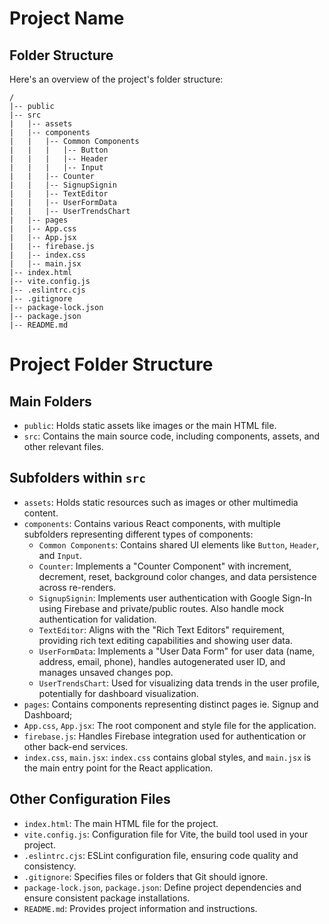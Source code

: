 # Project Name

## Folder Structure

Here's an overview of the project's folder structure:

```plaintext
/
|-- public
|-- src
|   |-- assets
|   |-- components
|   |   |-- Common Components
|   |   |   |-- Button
|   |   |   |-- Header
|   |   |   |-- Input
|   |   |-- Counter
|   |   |-- SignupSignin
|   |   |-- TextEditor
|   |   |-- UserFormData
|   |   |-- UserTrendsChart
|   |-- pages
|   |-- App.css
|   |-- App.jsx
|   |-- firebase.js
|   |-- index.css
|   |-- main.jsx
|-- index.html
|-- vite.config.js
|-- .eslintrc.cjs
|-- .gitignore
|-- package-lock.json
|-- package.json
|-- README.md
```

# Project Folder Structure

## Main Folders
- `public`: Holds static assets like images or the main HTML file.
- `src`: Contains the main source code, including components, assets, and other relevant files.

## Subfolders within `src`
- `assets`: Holds static resources such as images or other multimedia content.
- `components`: Contains various React components, with multiple subfolders representing different types of components:
  - `Common Components`: Contains shared UI elements like `Button`, `Header`, and `Input`.
  - `Counter`: Implements a "Counter Component" with increment, decrement, reset, background color changes, and data persistence across re-renders.
  - `SignupSignin`: Implements user authentication with Google Sign-In using Firebase and private/public routes. Also handle mock authentication for validation.
  - `TextEditor`: Aligns with the "Rich Text Editors" requirement, providing rich text editing capabilities and showing user data.
  - `UserFormData`: Implements a "User Data Form" for user data (name, address, email, phone), handles autogenerated user ID, and manages unsaved changes pop.
  - `UserTrendsChart`: Used for visualizing data trends in the user profile, potentially for dashboard visualization.
- `pages`: Contains components representing distinct pages ie. Signup and Dashboard;
- `App.css`, `App.jsx`: The root component and style file for the application.
- `firebase.js`: Handles Firebase integration used for authentication or other back-end services.
- `index.css`, `main.jsx`: `index.css` contains global styles, and `main.jsx` is the main entry point for the React application.

## Other Configuration Files
- `index.html`: The main HTML file for the project.
- `vite.config.js`: Configuration file for Vite, the build tool used in your project.
- `.eslintrc.cjs`: ESLint configuration file, ensuring code quality and consistency.
- `.gitignore`: Specifies files or folders that Git should ignore.
- `package-lock.json`, `package.json`: Define project dependencies and ensure consistent package installations.
- `README.md`: Provides project information and instructions.

